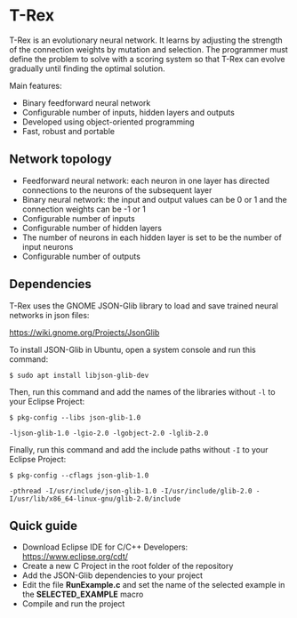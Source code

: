 # T-Rex

T-Rex is an evolutionary neural network. It learns by adjusting the strength of the connection weights by mutation and selection. The programmer must define the problem to solve with a scoring system so that T-Rex can evolve gradually until finding the optimal solution.

Main features:

- Binary feedforward neural network
- Configurable number of inputs, hidden layers and outputs
- Developed using object-oriented programming
- Fast, robust and portable

## Network topology

- Feedforward neural network: each neuron in one layer has directed connections to the neurons of the subsequent layer
- Binary neural network: the input and output values can be 0 or 1 and the connection weights can be -1 or 1
- Configurable number of inputs
- Configurable number of hidden layers 
- The number of neurons in each hidden layer is set to be the number of input neurons
- Configurable number of outputs

## Dependencies

T-Rex uses the GNOME JSON-Glib library to load and save trained neural networks in json files:

https://wiki.gnome.org/Projects/JsonGlib

To install JSON-Glib in Ubuntu, open a system console and run this command:

```
$ sudo apt install libjson-glib-dev
```

Then, run this command and add the names of the libraries without `-l` to your Eclipse Project:

```
$ pkg-config --libs json-glib-1.0 

-ljson-glib-1.0 -lgio-2.0 -lgobject-2.0 -lglib-2.0
```

Finally, run this command and add the include paths without `-I` to your Eclipse Project:

```
$ pkg-config --cflags json-glib-1.0

-pthread -I/usr/include/json-glib-1.0 -I/usr/include/glib-2.0 -I/usr/lib/x86_64-linux-gnu/glib-2.0/include
```

## Quick guide

- Download Eclipse IDE for C/C++ Developers: https://www.eclipse.org/cdt/
- Create a new C Project in the root folder of the repository
- Add the JSON-Glib dependencies to your project
- Edit the file **RunExample.c** and set the name of the selected example in the **SELECTED_EXAMPLE** macro
- Compile and run the project
